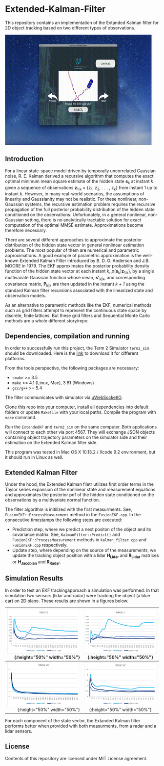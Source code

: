 # Extended-Kalman-Filter
This repository contains an implementation of the Extanded Kalman filter for 2D object tracking based on two different types of observations.

![Error in VY](https://raw.githubusercontent.com/antonpavlov/Extended-Kalman-Filter/master/support/UdacityEKF.gif)

## Introduction
 For a linear state-space model driven by temporally uncorrelated Gaussian noise, R. E. Kalman derived a recursive algorithm that computes the exact optimal minimum mean square estimate of the hidden state <b>s</b><sub>k</sub> at instant <i>k</i> given a sequence of observations <b>z</b><sub>1:k</sub> = {z<sub>1</sub>, z<sub>2</sub>, . . . , z<sub>k</sub>} from instant 1 up to instant <i>k</i>. However, in many real-world scenarios, the assumptions of linearity and Gaussianity may not be realistic. For these nonlinear, non-Gaussian systems, the recursive estimation problem requires the recursive propagation of the full posterior probability distribution of the hidden state conditioned on the observations. Unfortunately, in a general nonlinear, non-Gaussian setting, there is no analytically tractable solution for exact computation of the optimal MMSE estimate. Approximations become therefore necessary.

There are several different approaches to approximate the posterior distribution of the hidden state vector in general nonlinear estimation problems. The most popular of them are numerical and parametric approximations. A good example of parametric approximation is the well-known Extended Kalman Filter introduced by B. D. O. Anderson and J.B. MOORE in 1979. The EKF approximates the posterior probability density function of the hidden state vector at each instant <i>k</i>, <i>p</i>(<b>s</b><sub>k</sub>|<b>z</b><sub>1:k</sub>), by a single multivariate Gaussian function whose mean, <b>s'</b><sub>k|k</sub>, and corresponding covariance matrix, <b>P</b><sub>k|k</sub> are then updated in the instant <i>k + 1</i> using the standard Kalman filter recursions associated with the linearized state and observation models.

As an alternative to parametric methods like the EKF, numerical methods such as grid filters attempt to represent the continuous state space by discrete, finite lattices. But these grid filters and Sequential Monte Carlo methods are a whole different story/repo.

## Dependencies, compilation and running
In order to successfully run this project, the Term 2 Simulator ```term2_sim``` should be downloaded. Here is the [link](https://github.com/udacity/self-driving-car-sim/releases) to download it for different platforms. 

From the tools perspective, the following packages are necessary:
* ```cmake``` >= 3.5
* ```make``` >= 4.1 (Linux, Mac), 3.81 (Windows)
* ```gcc/g++``` >= 5.4

The filter communicates with simulator via [uWebSocketIO](https://github.com/uWebSockets/uWebSockets).

Clone this repo into your computer, install all dependencies into default folders or update ```Makefile``` with your local paths. Compile the program with ```make``` command.

Run the ```ExtendedKF``` and ```term2_sim``` on the same computer. Both applications will connect to each other via port 4567. They will exchange JSON objects containing object trajectory parameters on the simulator side and their estimation on the Extended Kalman filter side. 

This program was tested in Mac OS X 10.13.2 / Xcode 9.2 environment, but it should run in Linux as well.

## Extended Kalman Filter
Under the hood, the Extended Kalman filetr utilizes first order terms in the Taylor series expansion of the nonlinear state and measurement equations and approximates the posterior pdf of the hidden state conditioned on the observations by a multivariate normal function. 

The filter algorithm is initilized with the first measurments. See, ```FusionEKF::ProcessMeasurement``` method in the ```FusionEKF.cpp```. In the consecutive timestamps the following steps are executed:
* Prediction step, where we predict a next positon of the object and its covariance matrix. See, ```KalmanFilter::Predict()``` and ```FusionEKF::ProcessMeasurement``` methods in ```kalman_filter.cpp``` and ```FusionEKF.cpp``` respectively.
* Update step, where depending on the source of the measurements, we update the tracking object position with a lidar <b>H<sub>Lidar</sub></b> and <b>R<sub>Lidar</sub></b> matrices or <b>H<sub>Jacobian</sub></b> and <b>R<sub>Radar</sub></b>.

## Simulation Results
In order to test an EKF trackingapproach a simulation was performed. In that simulation two sensors (lidar and radar) were tracking the object (a blue car) on 2D plane. These results are shown in a figures below.  


| ![Error in X](https://raw.githubusercontent.com/antonpavlov/Extended-Kalman-Filter/master/support/rmseX.png){:height="50%" width="50%"} |  ![Error in Y](https://raw.githubusercontent.com/antonpavlov/Extended-Kalman-Filter/master/support/rmseY.png){:height="50%" width="50%"} |
|---:|:---:|
| ![Error in VX](https://raw.githubusercontent.com/antonpavlov/Extended-Kalman-Filter/master/support/rmseVX.png){:height="50%" width="50%"}  | ![Error in VY](https://raw.githubusercontent.com/antonpavlov/Extended-Kalman-Filter/master/support/rmseVY.png){:height="50%" width="50%"}  | 

For each component of the state vector, the Extanded Kalman filter performs better when provided with both measurments, from a radar and a lidar sensors.

## License
Contents of this repository are licensed under MIT License agreement.